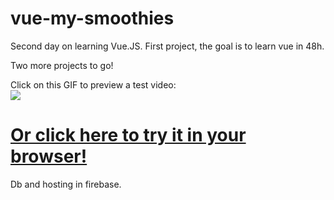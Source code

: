 # vue-my-smoothies

Second day on learning Vue.JS.
First project, the goal is to learn vue in 48h.

Two more projects to go! 

Click on this GIF to preview a test video:
<a style="display: block;" href="https://res.cloudinary.com/duydvdaxd/video/upload/v1584197860/Vue-Sprint/vue-my-smoothies_1_ft91ns.mp4"><img src="https://res.cloudinary.com/duydvdaxd/image/upload/v1584291030/Vue-Sprint/vue-my-smoothies_1_sueufx.gif"></a>


# <a class='text-center' href="https://vue-my-smoothies.firebaseapp.com/#/">Or click here to try it in your browser!</a>

Db and hosting in firebase.
